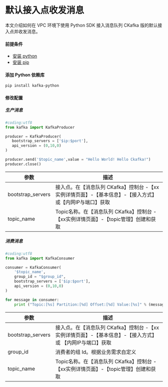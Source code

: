 # 默认接入点收发消息

本文介绍如何在 VPC 环境下使用 Python SDK 接入消息队列 CKafka 版的默认接入点并收发消息。


#### 前提条件
- [安装 python](https://www.python.org/downloads/)
- [安装 pip](https://pip-cn.readthedocs.io/en/latest/installing.html)

#### 添加 Python 依赖库
```bash
pip install kafka-python
```
#### 修改配置
##### 生产消息
```python
#coding:utf8
from kafka import KafkaProducer

producer = KafkaProducer(
   bootstrap_servers = ['$ip:$port'],
   api_version = (0,10,0)
)

producer.send('$topic_name',value = "Hello World! Hello Ckafka!")
producer.close()
```
| 参数 | 描述 |
| --- | --- |
| bootstrap_servers | 接入点。在【消息队列 CKafka】控制台 -【xx实例详情页面】-【基本信息】-【接入方式】或【内网IP与端口】获取 |
| topic_name | Topic名称。在【消息队列 CKafka】控制台 -【xx实例详情页面】-【topic管理】创建和获取 |

##### 消费消息
```python
#coding:utf8
from kafka import KafkaConsumer

consumer = KafkaConsumer(
    '$topic_name',
    group_id = "$group_id",
    bootstrap_servers = ['$ip:$port'],
    api_version = (0,10,0)
)

for message in consumer:
    print ("Topic:[%s] Partition:[%d] Offset:[%d] Value:[%s]" % (message.topic, message.partition, message.offset, message.value))
```
| 参数 | 描述 |
| --- | --- |
| bootstrap_servers | 接入点。在【消息队列 CKafka】控制台 -【xx实例详情页面】-【基本信息】-【接入方式】或 【内网IP与端口】获取 |
| group_id | 消费者的组 Id。根据业务需求自定义 |
| topic_name | Topic名称。在【消息队列 CKafka】控制台 -【xx实例详情页面】-【topic管理】创建和获取 |

